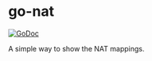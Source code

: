 # go-nat

[![GoDoc](https://godoc.org/github.com/fd/go-nat?status.svg)](https://godoc.org/github.com/fd/go-nat)

A simple way to show the NAT mappings.
